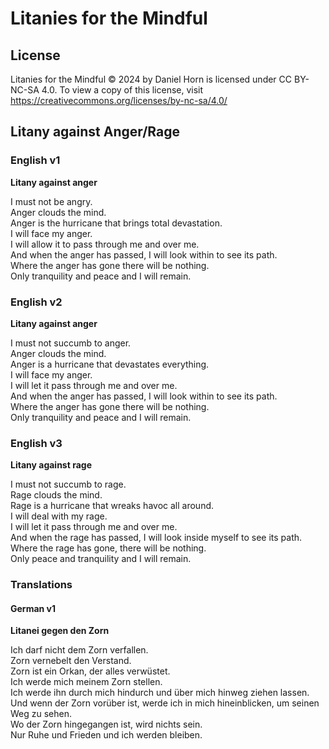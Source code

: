 # Litanies for the Mindful

## License

Litanies for the Mindful © 2024 by Daniel Horn is licensed under CC BY-NC-SA 4.0. To view a copy of this license, visit https://creativecommons.org/licenses/by-nc-sa/4.0/

## Litany against Anger/Rage

### English v1

**Litany against anger**

I must not be angry.  
Anger clouds the mind.  
Anger is the hurricane that brings total devastation.  
I will face my anger.  
I will allow it to pass through me and over me.  
And when the anger has passed, I will look within to see its path.  
Where the anger has gone there will be nothing.  
Only tranquility and peace and I will remain.

### English v2

**Litany against anger**

I must not succumb to anger.  
Anger clouds the mind.  
Anger is a hurricane that devastates everything.  
I will face my anger.  
I will let it pass through me and over me.  
And when the anger has passed, I will look within to see its path.  
Where the anger has gone there will be nothing.  
Only tranquility and peace and I will remain.  

### English v3

**Litany against rage**

I must not succumb to rage.  
Rage clouds the mind.  
Rage is a hurricane that wreaks havoc all around.  
I will deal with my rage.  
I will let it pass through me and over me.  
And when the rage has passed, I will look inside myself to see its path.  
Where the rage has gone, there will be nothing.  
Only peace and tranquility and I will remain.  

### Translations

#### German v1

**Litanei gegen den Zorn**

Ich darf nicht dem Zorn verfallen.  
Zorn vernebelt den Verstand.  
Zorn ist ein Orkan, der alles verwüstet.  
Ich werde mich meinem Zorn stellen.  
Ich werde ihn durch mich hindurch und über mich hinweg ziehen lassen.  
Und wenn der Zorn vorüber ist, werde ich in mich hineinblicken, um seinen Weg zu sehen.  
Wo der Zorn hingegangen ist, wird nichts sein.  
Nur Ruhe und Frieden und ich werden bleiben.  
